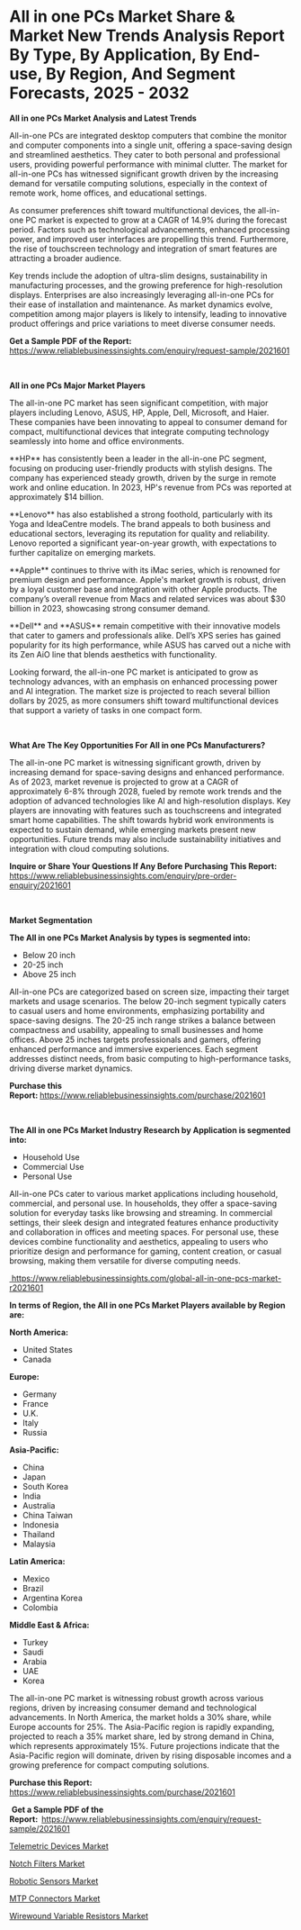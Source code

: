 <p><h1>All in one PCs Market Share & Market New Trends Analysis Report By Type, By Application, By End-use, By Region, And Segment Forecasts, 2025 - 2032</h1></p><p><strong>All in one PCs Market Analysis and Latest Trends</strong></p>
<p><p>All-in-one PCs are integrated desktop computers that combine the monitor and computer components into a single unit, offering a space-saving design and streamlined aesthetics. They cater to both personal and professional users, providing powerful performance with minimal clutter. The market for all-in-one PCs has witnessed significant growth driven by the increasing demand for versatile computing solutions, especially in the context of remote work, home offices, and educational settings.</p><p>As consumer preferences shift toward multifunctional devices, the all-in-one PC market is expected to grow at a CAGR of 14.9% during the forecast period. Factors such as technological advancements, enhanced processing power, and improved user interfaces are propelling this trend. Furthermore, the rise of touchscreen technology and integration of smart features are attracting a broader audience. </p><p>Key trends include the adoption of ultra-slim designs, sustainability in manufacturing processes, and the growing preference for high-resolution displays. Enterprises are also increasingly leveraging all-in-one PCs for their ease of installation and maintenance. As market dynamics evolve, competition among major players is likely to intensify, leading to innovative product offerings and price variations to meet diverse consumer needs.</p></p>
<p><strong>Get a Sample PDF of the Report:&nbsp;</strong> <a href="https://www.reliablebusinessinsights.com/enquiry/request-sample/2021601?utm_campaign=75&utm_medium=2&utm_source=Github&utm_content=ia&utm_term=11022025&utm_id=all-in-one-pcs">https://www.reliablebusinessinsights.com/enquiry/request-sample/2021601</a></p>
<p>&nbsp;</p>
<p><strong>All in one PCs Major Market Players</strong></p>
<p><p>The all-in-one PC market has seen significant competition, with major players including Lenovo, ASUS, HP, Apple, Dell, Microsoft, and Haier. These companies have been innovating to appeal to consumer demand for compact, multifunctional devices that integrate computing technology seamlessly into home and office environments.</p><p>**HP** has consistently been a leader in the all-in-one PC segment, focusing on producing user-friendly products with stylish designs. The company has experienced steady growth, driven by the surge in remote work and online education. In 2023, HP's revenue from PCs was reported at approximately $14 billion.</p><p>**Lenovo** has also established a strong foothold, particularly with its Yoga and IdeaCentre models. The brand appeals to both business and educational sectors, leveraging its reputation for quality and reliability. Lenovo reported a significant year-on-year growth, with expectations to further capitalize on emerging markets.</p><p>**Apple** continues to thrive with its iMac series, which is renowned for premium design and performance. Apple's market growth is robust, driven by a loyal customer base and integration with other Apple products. The company’s overall revenue from Macs and related services was about $30 billion in 2023, showcasing strong consumer demand.</p><p>**Dell** and **ASUS** remain competitive with their innovative models that cater to gamers and professionals alike. Dell’s XPS series has gained popularity for its high performance, while ASUS has carved out a niche with its Zen AiO line that blends aesthetics with functionality.</p><p>Looking forward, the all-in-one PC market is anticipated to grow as technology advances, with an emphasis on enhanced processing power and AI integration. The market size is projected to reach several billion dollars by 2025, as more consumers shift toward multifunctional devices that support a variety of tasks in one compact form.</p></p>
<p>&nbsp;</p>
<p><strong>What Are The Key Opportunities For All in one PCs Manufacturers?</strong></p>
<p><p>The all-in-one PC market is witnessing significant growth, driven by increasing demand for space-saving designs and enhanced performance. As of 2023, market revenue is projected to grow at a CAGR of approximately 6-8% through 2028, fueled by remote work trends and the adoption of advanced technologies like AI and high-resolution displays. Key players are innovating with features such as touchscreens and integrated smart home capabilities. The shift towards hybrid work environments is expected to sustain demand, while emerging markets present new opportunities. Future trends may also include sustainability initiatives and integration with cloud computing solutions.</p></p>
<p><strong>Inquire or Share Your Questions If Any Before Purchasing This Report:</strong> <a href="https://www.reliablebusinessinsights.com/enquiry/pre-order-enquiry/2021601?utm_campaign=75&utm_medium=2&utm_source=Github&utm_content=ia&utm_term=11022025&utm_id=all-in-one-pcs">https://www.reliablebusinessinsights.com/enquiry/pre-order-enquiry/2021601</a></p>
<p>&nbsp;</p>
<p><strong>Market Segmentation</strong></p>
<p><strong>The All in one PCs Market Analysis by types is segmented into:</strong></p>
<p><ul><li>Below 20 inch</li><li>20-25 inch</li><li>Above 25 inch</li></ul></p>
<p><p>All-in-one PCs are categorized based on screen size, impacting their target markets and usage scenarios. The below 20-inch segment typically caters to casual users and home environments, emphasizing portability and space-saving designs. The 20-25 inch range strikes a balance between compactness and usability, appealing to small businesses and home offices. Above 25 inches targets professionals and gamers, offering enhanced performance and immersive experiences. Each segment addresses distinct needs, from basic computing to high-performance tasks, driving diverse market dynamics.</p></p>
<p><strong>Purchase this Report:&nbsp;</strong><a href="https://www.reliablebusinessinsights.com/purchase/2021601?utm_campaign=75&utm_medium=2&utm_source=Github&utm_content=ia&utm_term=11022025&utm_id=all-in-one-pcs">https://www.reliablebusinessinsights.com/purchase/2021601</a></p>
<p>&nbsp;</p>
<p><strong>The All in one PCs Market Industry Research by Application is segmented into:</strong></p>
<p><ul><li>Household Use</li><li>Commercial Use</li><li>Personal Use</li></ul></p>
<p><p>All-in-one PCs cater to various market applications including household, commercial, and personal use. In households, they offer a space-saving solution for everyday tasks like browsing and streaming. In commercial settings, their sleek design and integrated features enhance productivity and collaboration in offices and meeting spaces. For personal use, these devices combine functionality and aesthetics, appealing to users who prioritize design and performance for gaming, content creation, or casual browsing, making them versatile for diverse computing needs.</p></p>
<p><a href="https://www.reliablebusinessinsights.com/global-all-in-one-pcs-market-r2021601?utm_campaign=75&utm_medium=2&utm_source=Github&utm_content=ia&utm_term=11022025&utm_id=all-in-one-pcs">&nbsp;https://www.reliablebusinessinsights.com/global-all-in-one-pcs-market-r2021601</a></p>
<p><strong>In terms of Region, the All in one PCs Market Players available by Region are:</strong></p>
<p>
    <p> <strong> North America: </strong>
        <ul>
            <li>United States</li>
            <li>Canada</li>
        </ul>
        </p> 
    <p> <strong> Europe: </strong>
        <ul>
            <li>Germany</li>
            <li>France</li>
            <li>U.K.</li>
            <li>Italy</li>
            <li>Russia</li>
        </ul>
        </p> 
    <p> <strong> Asia-Pacific: </strong>
        <ul>
            <li>China</li>
            <li>Japan</li>
            <li>South Korea</li>
            <li>India</li>
            <li>Australia</li>
            <li>China Taiwan</li>
            <li>Indonesia</li>
            <li>Thailand</li>
            <li>Malaysia</li>
        </ul>
        </p> 
    <p> <strong> Latin America: </strong>
        <ul>
            <li>Mexico</li>
            <li>Brazil</li>
            <li>Argentina Korea</li>
            <li>Colombia</li>
        </ul>
        </p> 
    <p> <strong> Middle East & Africa: </strong>
        <ul>
            <li>Turkey</li>
            <li>Saudi</li>
            <li>Arabia</li>
            <li>UAE</li>
            <li>Korea</li>
        </ul>
    </p>
    </p>
<p><p>The all-in-one PC market is witnessing robust growth across various regions, driven by increasing consumer demand and technological advancements. In North America, the market holds a 30% share, while Europe accounts for 25%. The Asia-Pacific region is rapidly expanding, projected to reach a 35% market share, led by strong demand in China, which represents approximately 15%. Future projections indicate that the Asia-Pacific region will dominate, driven by rising disposable incomes and a growing preference for compact computing solutions.</p></p>
<p><strong>Purchase this Report: </strong><a href="https://www.reliablebusinessinsights.com/purchase/2021601?utm_campaign=75&utm_medium=2&utm_source=Github&utm_content=ia&utm_term=11022025&utm_id=all-in-one-pcs">https://www.reliablebusinessinsights.com/purchase/2021601</a></p>
<p>&nbsp;<strong>Get a Sample PDF of the Report:&nbsp;&nbsp;</strong><a href="https://www.reliablebusinessinsights.com/enquiry/request-sample/2021601?utm_campaign=75&utm_medium=2&utm_source=Github&utm_content=ia&utm_term=11022025&utm_id=all-in-one-pcs">https://www.reliablebusinessinsights.com/enquiry/request-sample/2021601</a></p>
<p><strong></strong></p>
<p><p><a href="https://github.com/vassihucz/Market-Research-Report-List-1/blob/main/telemetric-devices-market.md?utm_campaign=75&utm_medium=2&utm_source=Github&utm_content=ia&utm_term=11022025&utm_id=all-in-one-pcs">Telemetric Devices Market</a></p><p><a href="https://github.com/shewlisapsai/Market-Research-Report-List-1/blob/main/notch-filters-market.md?utm_campaign=75&utm_medium=2&utm_source=Github&utm_content=ia&utm_term=11022025&utm_id=all-in-one-pcs">Notch Filters Market</a></p><p><a href="https://github.com/hirvemohssi19/Market-Research-Report-List-1/blob/main/robotic-sensors-market.md?utm_campaign=75&utm_medium=2&utm_source=Github&utm_content=ia&utm_term=11022025&utm_id=all-in-one-pcs">Robotic Sensors Market</a></p><p><a href="https://github.com/denbelnmer50/Market-Research-Report-List-1/blob/main/mtp-connectors-market.md?utm_campaign=75&utm_medium=2&utm_source=Github&utm_content=ia&utm_term=11022025&utm_id=all-in-one-pcs">MTP Connectors Market</a></p><p><a href="https://github.com/krulicfidura/Market-Research-Report-List-1/blob/main/wirewound-variable-resistors-market.md?utm_campaign=75&utm_medium=2&utm_source=Github&utm_content=ia&utm_term=11022025&utm_id=all-in-one-pcs">Wirewound Variable Resistors Market</a></p></p>
